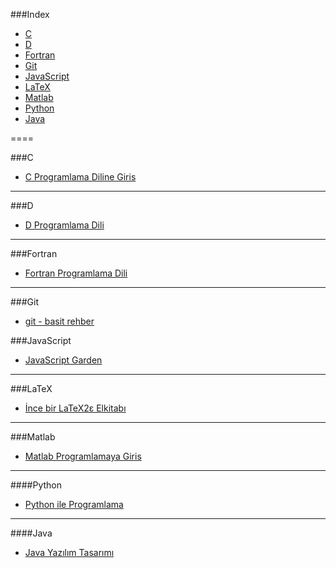 ###Index
* [C](#c)
* [D](#d)
* [Fortran](#fortran)
* [Git](#git)
* [JavaScript](#javascript)
* [LaTeX](#latex)
* [Matlab](#matlab)
* [Python](#python)
* [Java](#java)

====

###C
* [C Programlama Diline Giris](http://www1.gantep.edu.tr/~bingul/c/index.php)

----

###D
* [D Programlama Dili](http://ddili.org/ders/d/D_Programlama_Dili.pdf)
 
----

###Fortran
* [Fortran Programlama Dili](http://www1.gantep.edu.tr/~bingul/f95/index.php)

----

###Git
* [git - basit rehber](http://rogerdudler.github.io/git-guide/index.tr.html)


###JavaScript
* [JavaScript Garden](http://bonsaiden.github.io/JavaScript-Garden/tr)

----

###LaTeX
* [İnce bir LaTeX2ε Elkitabı](http://www.ctan.org/tex-archive/info/lshort/turkish)
 
----

###Matlab
* [Matlab Programlamaya Giris](http://ismailari.com/blog/matlab-programlamaya-giris/)

----

####Python
* [Python ile Programlama](http://belgeler.istihza.com/py3/)

----

####Java
* [Java Yazılım Tasarımı](http://tdsoftware.net/2011/09/23/java-yazalim-tasarimi-kitabi-pdf/)
